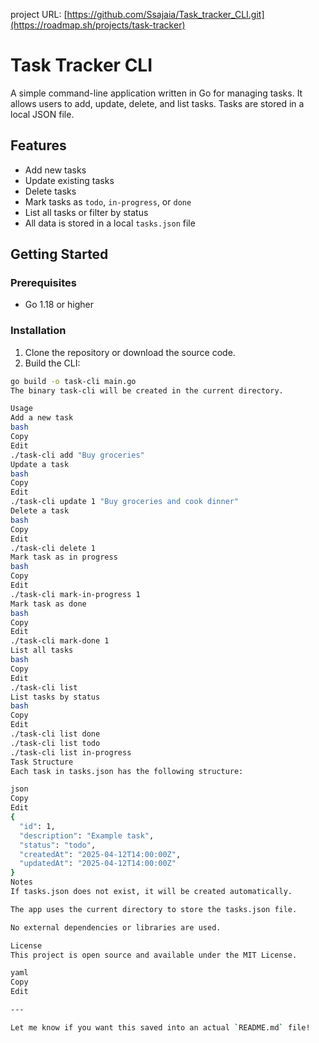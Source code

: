 project URL: [https://github.com/Ssajaia/Task_tracker_CLI.git](https://roadmap.sh/projects/task-tracker)

# Task Tracker CLI

A simple command-line application written in Go for managing tasks. It allows users to add, update, delete, and list tasks. Tasks are stored in a local JSON file.

## Features

- Add new tasks
- Update existing tasks
- Delete tasks
- Mark tasks as `todo`, `in-progress`, or `done`
- List all tasks or filter by status
- All data is stored in a local `tasks.json` file

## Getting Started

### Prerequisites

- Go 1.18 or higher

### Installation

1. Clone the repository or download the source code.
2. Build the CLI:

```bash
go build -o task-cli main.go
The binary task-cli will be created in the current directory.

Usage
Add a new task
bash
Copy
Edit
./task-cli add "Buy groceries"
Update a task
bash
Copy
Edit
./task-cli update 1 "Buy groceries and cook dinner"
Delete a task
bash
Copy
Edit
./task-cli delete 1
Mark task as in progress
bash
Copy
Edit
./task-cli mark-in-progress 1
Mark task as done
bash
Copy
Edit
./task-cli mark-done 1
List all tasks
bash
Copy
Edit
./task-cli list
List tasks by status
bash
Copy
Edit
./task-cli list done
./task-cli list todo
./task-cli list in-progress
Task Structure
Each task in tasks.json has the following structure:

json
Copy
Edit
{
  "id": 1,
  "description": "Example task",
  "status": "todo",
  "createdAt": "2025-04-12T14:00:00Z",
  "updatedAt": "2025-04-12T14:00:00Z"
}
Notes
If tasks.json does not exist, it will be created automatically.

The app uses the current directory to store the tasks.json file.

No external dependencies or libraries are used.

License
This project is open source and available under the MIT License.

yaml
Copy
Edit

--- 

Let me know if you want this saved into an actual `README.md` file!
